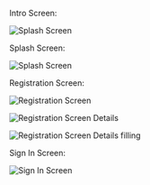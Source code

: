 
Intro Screen:

![Splash Screen](https://github.com/amithalbreich15/Lab-Messenger/assets/118397588/7bba6f46-fd3d-494c-9d1d-1b2c7607df38)

Splash Screen:

![Splash Screen](https://github.com/amithalbreich15/Lab-Messenger/assets/118397588/a486e4ae-94d0-410e-af5f-7a51934147c1)

Registration Screen:

![Registration Screen](https://github.com/amithalbreich15/Lab-Messenger/assets/118397588/0d362952-2f04-47b4-85e2-f913f33d9ae4)

![Registration Screen Details](https://github.com/amithalbreich15/Lab-Messenger/assets/118397588/5075f8ab-2a76-4df3-badb-6b6306e3214e)

![Registration Screen Details filling](https://github.com/amithalbreich15/Lab-Messenger/assets/118397588/aeab7f5a-d30a-45f2-9657-e22a337fc460)

Sign In Screen:

![Sign In Screen](https://github.com/amithalbreich15/Lab-Messenger/assets/118397588/6fc3f8c1-0d00-4ed7-91b0-15049e789862)
